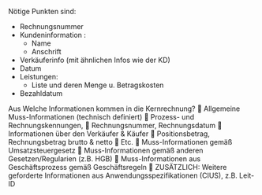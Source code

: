 Nötige Punkten sind: 
- Rechnungsnummer
- Kundeninformation :
	- Name
	- Anschrift
- Verkäuferinfo (mit ähnlichen Infos wie der KD)
- Datum
- Leistungen:
	- Liste und deren Menge u. Betragskosten
- Bezahldatum

Aus 
Welche Informationen kommen in die Kernrechnung?
 Allgemeine Muss-Informationen (technisch definiert)
 Prozess- und Rechnungskennungen, 
 Rechnungsnummer, Rechnungsdatum 
 Informationen über den Verkäufer & Käufer
 Positionsbetrag, Rechnungsbetrag brutto & netto 
 Etc.
 Muss-Informationen gemäß Umsatzsteuergesetz 
 Muss-Informationen gemäß anderen Gesetzen/Regularien (z.B. HGB)
 Muss-Informationen aus Geschäftsprozess gemäß Geschäftsregeln
 ZUSÄTZLICH: Weitere geforderte Informationen aus Anwendungsspezifikationen (CIUS), z.B. Leit-ID
